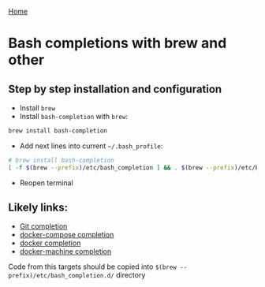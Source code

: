[Home](/README.md)

# Bash completions with brew and other

## Step by step installation and configuration

- Install `brew`
- Install `bash-completion` with `brew`:
 
```bash
brew install bash-completion
```

- Add next lines into current `~/.bash_profile`:

```bash
# brew install bash-completion
[ -f $(brew --prefix)/etc/bash_completion ] && . $(brew --prefix)/etc/bash_completion
```

- Reopen terminal

## Likely links:

- [Git completion](https://github.com/git/git/blob/master/contrib/completion/git-completion.bash)
- [docker-compose completion](https://docs.docker.com/compose/completion/)
- [docker completion](https://github.com/docker/docker/blob/master/contrib/completion/bash/docker)
- [docker-machine completion](https://docs.docker.com/machine/completion/)

Code from this targets should be copied into `$(brew --prefix)/etc/bash_completion.d/` directory
